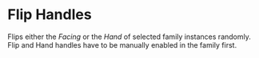 # Flip Handles

Flips either the *Facing* or the *Hand* of selected family instances randomly. Flip and Hand handles have to be manually enabled in the family first.
